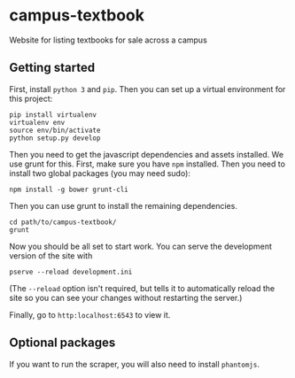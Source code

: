 campus-textbook
===============

Website for listing textbooks for sale across a campus

## Getting started

First, install `python 3` and `pip`. Then you can set up a virtual environment for this project:

    pip install virtualenv
    virtualenv env
    source env/bin/activate
    python setup.py develop

Then you need to get the javascript dependencies and assets installed. We use grunt for this. First, make sure you have `npm` installed. Then you need to install two global packages (you may need sudo):

    npm install -g bower grunt-cli

Then you can use grunt to install the remaining dependencies.

    cd path/to/campus-textbook/
    grunt

Now you should be all set to start work. You can serve the development version of the site with

    pserve --reload development.ini

(The `--reload` option isn't required, but tells it to automatically reload the site so you can see your changes without restarting the server.)

Finally, go to `http:localhost:6543` to view it.

## Optional packages

If you want to run the scraper, you will also need to install `phantomjs`.
